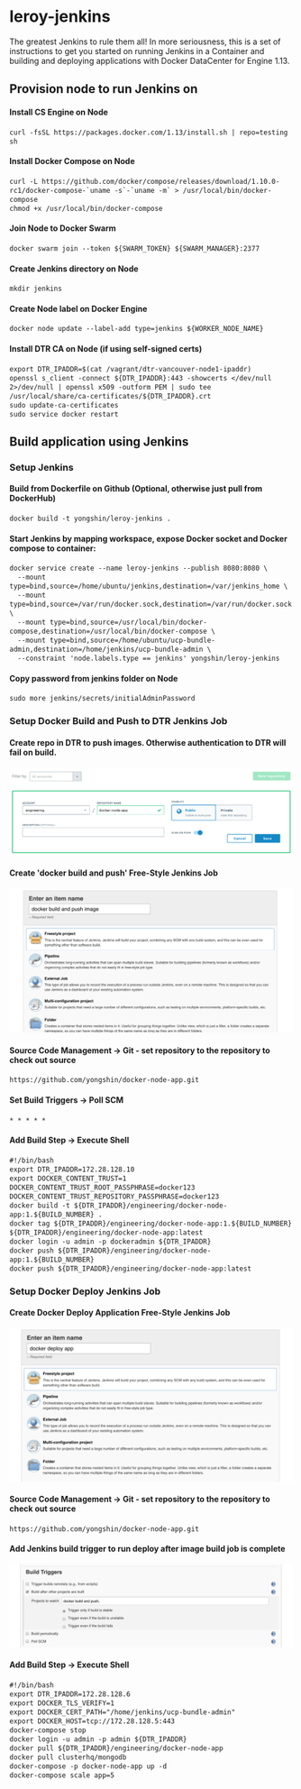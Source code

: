 # leroy-jenkins

The greatest Jenkins to rule them all! In more seriousness, this is a set of instructions to get you started on running Jenkins in a Container and building and deploying applications with Docker DataCenter for Engine 1.13. 

## Provision node to run Jenkins on

#### Install CS Engine on Node
```
curl -fsSL https://packages.docker.com/1.13/install.sh | repo=testing sh
```

#### Install Docker Compose on Node
```
curl -L https://github.com/docker/compose/releases/download/1.10.0-rc1/docker-compose-`uname -s`-`uname -m` > /usr/local/bin/docker-compose
chmod +x /usr/local/bin/docker-compose
```

#### Join Node to Docker Swarm
```
docker swarm join --token ${SWARM_TOKEN} ${SWARM_MANAGER}:2377
```

#### Create Jenkins directory on Node
```
mkdir jenkins
```

#### Create Node label on Docker Engine
```
docker node update --label-add type=jenkins ${WORKER_NODE_NAME}
```

#### Install DTR CA on Node (if using self-signed certs)
```
export DTR_IPADDR=$(cat /vagrant/dtr-vancouver-node1-ipaddr)
openssl s_client -connect ${DTR_IPADDR}:443 -showcerts </dev/null 2>/dev/null | openssl x509 -outform PEM | sudo tee /usr/local/share/ca-certificates/${DTR_IPADDR}.crt
sudo update-ca-certificates
sudo service docker restart
```

## Build application using Jenkins

### Setup Jenkins

#### Build from Dockerfile on Github (Optional, otherwise just pull from DockerHub)
```
docker build -t yongshin/leroy-jenkins .
```

#### Start Jenkins by mapping workspace, expose Docker socket and Docker compose to container:

```
docker service create --name leroy-jenkins --publish 8080:8080 \
  --mount type=bind,source=/home/ubuntu/jenkins,destination=/var/jenkins_home \
  --mount type=bind,source=/var/run/docker.sock,destination=/var/run/docker.sock \
  --mount type=bind,source=/usr/local/bin/docker-compose,destination=/usr/local/bin/docker-compose \
  --mount type=bind,source=/home/ubuntu/ucp-bundle-admin,destination=/home/jenkins/ucp-bundle-admin \
  --constraint 'node.labels.type == jenkins' yongshin/leroy-jenkins
```

#### Copy password from jenkins folder on Node
```
sudo more jenkins/secrets/initialAdminPassword
```

### Setup Docker Build and Push to DTR Jenkins Job

#### Create repo in DTR to push images. Otherwise authentication to DTR will fail on build.
![Repo](images/repo.png?raw=true)

#### Create 'docker build and push' Free-Style Jenkins Job
![Jenkins Job](images/jenkins-create-job.png?raw=true)

#### Source Code Management -> Git - set repository to the repository to check out source
```
https://github.com/yongshin/docker-node-app.git
```

#### Set Build Triggers -> Poll SCM
```
* * * * *
```

#### Add Build Step -> Execute Shell
```
#!/bin/bash
export DTR_IPADDR=172.28.128.10
export DOCKER_CONTENT_TRUST=1 DOCKER_CONTENT_TRUST_ROOT_PASSPHRASE=docker123 DOCKER_CONTENT_TRUST_REPOSITORY_PASSPHRASE=docker123
docker build -t ${DTR_IPADDR}/engineering/docker-node-app:1.${BUILD_NUMBER} .
docker tag ${DTR_IPADDR}/engineering/docker-node-app:1.${BUILD_NUMBER} ${DTR_IPADDR}/engineering/docker-node-app:latest
docker login -u admin -p dockeradmin ${DTR_IPADDR}
docker push ${DTR_IPADDR}/engineering/docker-node-app:1.${BUILD_NUMBER}
docker push ${DTR_IPADDR}/engineering/docker-node-app:latest
```

### Setup Docker Deploy Jenkins Job

#### Create Docker Deploy Application Free-Style Jenkins Job
![Docker Create Job](images/jenkins-create-job-deploy.png?raw=true)

#### Source Code Management -> Git - set repository to the repository to check out source
```
https://github.com/yongshin/docker-node-app.git
```

#### Add Jenkins build trigger to run deploy after image build job is complete
![Jenkins Build Trigger](images/jenkins-build-trigger.png?raw=true)

#### Add Build Step -> Execute Shell
```
#!/bin/bash
export DTR_IPADDR=172.28.128.6
export DOCKER_TLS_VERIFY=1
export DOCKER_CERT_PATH="/home/jenkins/ucp-bundle-admin"
export DOCKER_HOST=tcp://172.28.128.5:443
docker-compose stop
docker login -u admin -p admin ${DTR_IPADDR}
docker pull ${DTR_IPADDR}/engineering/docker-node-app
docker pull clusterhq/mongodb
docker-compose -p docker-node-app up -d
docker-compose scale app=5
```
